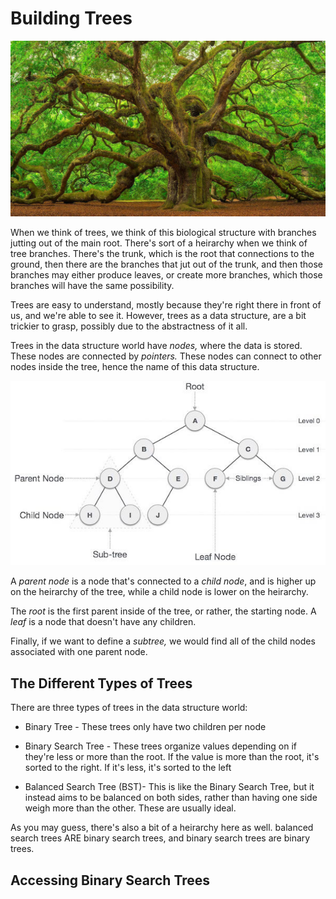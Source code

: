 # Building Trees

![Tree](images/tree.webp)

When we think of trees, we think of this biological structure with branches jutting out of the main root. There's sort of a heirarchy when we think of tree branches. There's the trunk, which is the root that connections to the ground, then there are the branches that jut out of the trunk, and then those branches may either produce leaves, or create more branches, which those branches will have the same possibility. 

Trees are easy to understand, mostly because they're right there in front of us, and we're able to see it. However, trees as a data structure, are a bit trickier to grasp, possibly due to the abstractness of it all. 

Trees in the data structure world have *nodes,* where the data is stored. These nodes are connected by *pointers.* These nodes can connect to other nodes inside the tree, hence the name of this data structure.

![Tree_Data_Structure](images/tree_data_structure.jpg)

A *parent node* is a node that's connected to a *child node*, and is higher up on the heirarchy of the tree, while a child node is lower on the heirarchy. 

The *root* is the first parent inside of the tree, or rather, the starting node. A *leaf* is a node that doesn't have any children. 

Finally, if we want to define a *subtree,* we would find all of the child nodes associated with one parent node. 

## The Different Types of Trees

There are three types of trees in the data structure world:

* Binary Tree - These trees only have two children per node

* Binary Search Tree - These trees organize values depending on if they're less or more than the root. If the value is more than the root, it's sorted to the right. If it's less, it's sorted to the left

* Balanced Search Tree (BST)- This is like the Binary Search Tree, but it instead aims to be balanced on both sides, rather than having one side weigh more than the other. These are usually ideal. 

As you may guess, there's also a bit of a heirarchy here as well. balanced search trees ARE binary search trees, and binary search trees are binary trees. 

## Accessing Binary Search Trees

